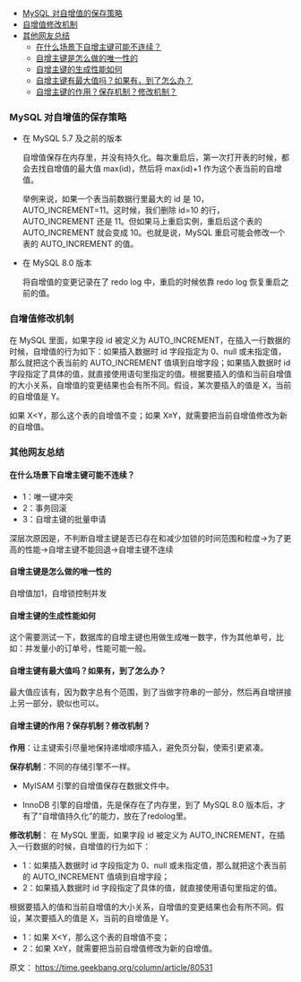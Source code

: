 
<!-- TOC -->

- [MySQL 对自增值的保存策略](#mysql-对自增值的保存策略)
- [自增值修改机制](#自增值修改机制)
- [其他网友总结](#其他网友总结)
    - [在什么场景下自增主键可能不连续？](#在什么场景下自增主键可能不连续)
    - [自增主键是怎么做的唯一性的](#自增主键是怎么做的唯一性的)
    - [自增主键的生成性能如何](#自增主键的生成性能如何)
    - [自增主键有最大值吗？如果有，到了怎么办？](#自增主键有最大值吗如果有到了怎么办)
    - [自增主键的作用？保存机制？修改机制？](#自增主键的作用保存机制修改机制)

<!-- /TOC -->
### MySQL 对自增值的保存策略

- 在 MySQL 5.7 及之前的版本

    自增值保存在内存里，并没有持久化。每次重启后，第一次打开表的时候，都会去找自增值的最大值 max(id)，然后将 max(id)+1 作为这个表当前的自增值。

    举例来说，如果一个表当前数据行里最大的 id 是 10，AUTO_INCREMENT=11。这时候，我们删除 id=10 的行，AUTO_INCREMENT 还是 11。但如果马上重启实例，重启后这个表的 AUTO_INCREMENT 就会变成 10。也就是说，MySQL 重启可能会修改一个表的 AUTO_INCREMENT 的值。

- 在 MySQL 8.0 版本

    将自增值的变更记录在了 redo log 中，重启的时候依靠 redo log 恢复重启之前的值。

### 自增值修改机制

在 MySQL 里面，如果字段 id 被定义为 AUTO_INCREMENT，在插入一行数据的时候，自增值的行为如下：如果插入数据时 id 字段指定为 0、null 或未指定值，那么就把这个表当前的 AUTO_INCREMENT 值填到自增字段；如果插入数据时 id 字段指定了具体的值，就直接使用语句里指定的值。根据要插入的值和当前自增值的大小关系，自增值的变更结果也会有所不同。假设，某次要插入的值是 X，当前的自增值是 Y。

如果 X<Y，那么这个表的自增值不变；如果 X≥Y，就需要把当前自增值修改为新的自增值。


### 其他网友总结

#### 在什么场景下自增主键可能不连续？

- 1：唯一键冲突
- 2：事务回滚
- 3：自增主键的批量申请

深层次原因是，不判断自增主键是否已存在和减少加锁的时间范围和粒度->为了更高的性能->自增主键不能回退->自增主键不连续

#### 自增主键是怎么做的唯一性的

自增值加1，自增锁控制并发

#### 自增主键的生成性能如何

这个需要测试一下，数据库的自增主键也用做生成唯一数字，作为其他单号，比如：并发量小的订单号，性能可能一般。

#### 自增主键有最大值吗？如果有，到了怎么办？

最大值应该有，因为数字总有个范围，到了当做字符串的一部分，然后再自增拼接上另一部分，貌似也可以。

#### 自增主键的作用？保存机制？修改机制？

**作用**：让主键索引尽量地保持递增顺序插入，避免页分裂，使索引更紧凑。

**保存机制**：不同的存储引擎不一样。

- MyISAM 引擎的自增值保存在数据文件中。

- InnoDB 引擎的自增值，先是保存在了内存里，到了 MySQL 8.0 版本后，才有了“自增值持久化”的能力，放在了redolog里。

**修改机制**：
在 MySQL 里面，如果字段 id 被定义为 AUTO_INCREMENT，在插入一行数据的时候，自增值的行为如下：

- 1：如果插入数据时 id 字段指定为 0、null 或未指定值，那么就把这个表当前的 AUTO_INCREMENT 值填到自增字段；
- 2：如果插入数据时 id 字段指定了具体的值，就直接使用语句里指定的值。

根据要插入的值和当前自增值的大小关系，自增值的变更结果也会有所不同。假设，某次要插入的值是 X，当前的自增值是 Y。

- 1：如果 X<Y，那么这个表的自增值不变；
- 2：如果 X≥Y，就需要把当前自增值修改为新的自增值。



原文：
https://time.geekbang.org/column/article/80531